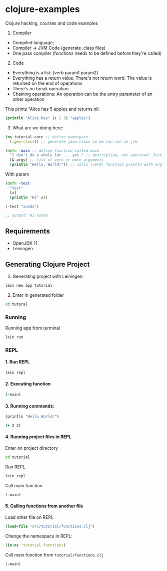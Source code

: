 # clojure-examples

Clojure hacking, courses and code examples

1. Compiler

- Compiled language;
- Compiler -> JVM Code (generate .class files)
- One pass compiler (functions needs to be defined before they're called)

2. Code

- Everything is a list: (verb param1 param2)
- Everything has a return value. There's not return word. The value is returned on the end of operations
- There's no break operation
- Chaining operations: An operation can be the entry parameter of an other operation

This prints "Alice has 5 apples and returns nil:

```clojure
(println "Alice has" (+ 2 3) "apples")
```

3. What are we doing here:

```clojure
(ns tutorial.core ;; define namespace
  (:gen-class)) ;; generate java class so we can run in jvm

(defn -main ;; define function called main
  "I don't do a whole lot ... yet." ;; description, not executed. Just a way to say what function does
  [& args] ;; list of zero or more arguments
  (println "Hello, World!")) ;; calls (verb) function println with arg "Hello World!"
```

With param

```clojure
(defn -test
  "test"
  [x]
  (println "Hi" x))

(-test "xunda")

;; output: Hi xunda
```

## Requirements

- OpenJDK 11
- Leiningen

## Generating Clojure Project

1. Generating project with Leiningen:

```bash
lein new app tutorial
```

2. Enter in generated folder

```bash
cd tutoral
```

### Running

Running app from terminal

```bash
lein run
```

### REPL

#### 1. Run REPL

```bash
lein repl
```

#### 2. Executing function

```bash
(-main)
```

####  3. Running commands:

```bash
(println "Hello World!")

(+ 2 3)
```

####  4. Running project files in REPL

Enter on project directory
```bash
cd tutorial
```

Run REPL
```bash
lein repl
```

Call main function
```clojure
(-main)
```

#### 5. Calling functions from another file

Load other file on REPL
```clojure
(load-file "src/tutorial/functions.clj")
```

Change the namespace in REPL:
```clojure
(in-ns 'tutorial.functions)
```

Call main function from `tutorial/functions.clj`
```clojure
(-main)
```
